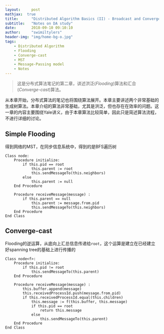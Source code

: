 ```yaml
---
layout:     post
mathjax:  true
title:      "Distributed Algorithm Basics (II) - Broadcast and Converge-cast"
subtitle:   "Notes on DA study"
date:       2018-09-10 09:10:10
author:     "swimiltylers"
header-img: "img/home-bg-o.jpg"
tags:
    - Distributed Algorithm
    - Flooding
    - Converge-cast
    - MST
    - Message-Passing model
    - Notes
---
```


> 这是分布式算法笔记的第二章，讲述洪泛(_Flooding_)算法和汇合(_Converge-cast_)算法。

从本章开始，分布式算法的笔记也将围绕算法展开。本章主要讲述两个非常基础的生成树算法。本章介绍的算法非常基础，尤其是洪泛，但也存在在效率的问题。这一章的内容主要围绕Yale讲义，由于本章算法比较简单，因此只是简述算法流程，不进行详细的讨论。

## Simple Flooding

得到网络的MST，在同步信息系统中，得到的是BFS遍历树

```pseudocode
Class node:
	Procedure initialize:
		if this.pid == root
			this.parent := root
			this.sendMessageTo(this.neighbors)
		else
			this.parent := null
	End Procedure
	
	Procedure receiveMessage(message) :
		if this.parent == null
			this.parent := message.from.pid
			this.sendMessageTo(this.neighbors)
	End Procedure
End Class
```

## Converge-cast

Flooding的逆运算，从底向上汇总信息传递给`root`，这个运算是建立在已经建立好spanning tree的基础上进行传播的

```pseudocode
Class node<f>:
	Procedure initialize:
		if this.pid != root
			this.sendMessageTo(this.parent)
	End Procedure

	Procedure receiveMessage(message) :
		this.buffer.append(message)
		this.receivedProcessId.push(message.from.pid)
		if this.receivedProcessId.equal(this.children)
			this.message := f(this.buffer, this.message)
			if this.pid == root
				return this.message
			else
				this.sendMessageTo(this.parent)
	End Procedure
End Class
```